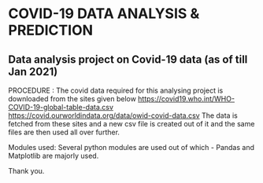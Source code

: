 # COVID-19 DATA ANALYSIS & PREDICTION
## Data analysis project on Covid-19 data (as of till Jan 2021)

PROCEDURE :
The covid data required for this analysing  project is downloaded from the sites given below
  https://covid19.who.int/WHO-COVID-19-global-table-data.csv 
  https://covid.ourworldindata.org/data/owid-covid-data.csv
The data is fetched from these sites and a new csv file is created out of it and the same files are then used all over further.

Modules used:
Several python modules are used out of which - Pandas and Matplotlib are majorly used.

  Thank you.
